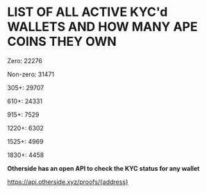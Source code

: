 # LIST OF ALL ACTIVE KYC'd WALLETS AND HOW MANY APE COINS THEY OWN

Zero: 22276

Non-zero: 31471

305+: 29707

610+: 24331

915+: 7529

1220+: 6302

1525+: 4969

1830+: 4458

**Otherside has an open API to check the KYC status for any wallet**

https://api.otherside.xyz/proofs/{address}